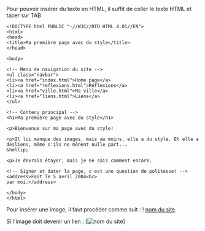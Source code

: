 Pour pouvoir insérer du texte en HTML, il suffit de coller le texte HTML et taper sur TAB

    <!DOCTYPE html PUBLIC "-//W3C//DTD HTML 4.01//EN">
    <html>
    <head>
    <title>Ma première page avec du style</title>
    </head>
    
    <body>
    
    <!-- Menu de navigation du site -->
    <ul class="navbar">
    <li><a href="index.html">Home page</a>
    <li><a href="reflexions.html">Réflexions</a>
    <li><a href="ville.html">Ma ville</a>
    <li><a href="liens.html">Liens</a>
    </ul>
    
    <!-- Contenu principal -->
    <h1>Ma première page avec du style</h1>
    
    <p>Bienvenue sur ma page avec du style! 
    
    <p>Il lui manque des images, mais au moins, elle a du style. Et elle a desliens, même s'ils ne mènent nulle part...
    &hellip;
    
    <p>Je devrais étayer, mais je ne sais comment encore.
    
    <!-- Signer et dater la page, c'est une question de politesse! -->
    <address>Fait le 5 avril 2004<br>
    par moi.</address>
    
    </body>
    </html>

Pour insérer une image, il faut procéder comme suit : 
    ! [nom du site](liendusite)

Si l'image doit devenir un lien :
    [![nom du site](liendusite)]
